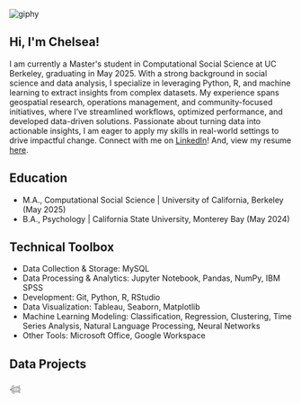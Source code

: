![giphy](https://github.com/user-attachments/assets/0c5f879f-85b2-45d1-b173-99f4aa953406)

## Hi, I'm Chelsea!
I am currently a Master's student in Computational Social Science at UC Berkeley, graduating in May 2025. With a strong background in social science and data analysis, I specialize in leveraging Python, R, and machine learning to extract insights from complex datasets. My experience spans geospatial research, operations management, and community-focused initiatives, where I’ve streamlined workflows, optimized performance, and developed data-driven solutions. Passionate about turning data into actionable insights, I am eager to apply my skills in real-world settings to drive impactful change. Connect with me on [LinkedIn](www.linkedin.com/in/chelsjav)! And, view my resume [here](https://drive.google.com/file/d/1xvC7r_eFtIE9R4tTncCww6iCX6Pku0L9/view?usp=drive_link).

## Education
- M.A., Computational Social Science | University of California, Berkeley (May 2025)
- B.A., Psychology | California State University, Monterey Bay (May 2024)

## Technical Toolbox
- Data Collection & Storage: MySQL
- Data Processing & Analytics: Jupyter Notebook, Pandas, NumPy, IBM SPSS
- Development: Git, Python, R, RStudio
- Data Visualization: Tableau, Seaborn, Matplotlib
- Machine Learning Modeling: Classification, Regression, Clustering, Time Series Analysis, Natural Language Processing, Neural Networks
- Other Tools: Microsoft Office, Google Workspace

## Data Projects
𓆉 

